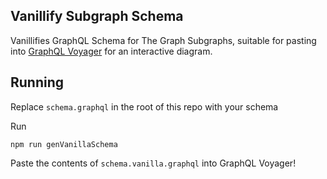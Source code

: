 ## Vanillify Subgraph Schema

Vanillifies GraphQL Schema for The Graph Subgraphs, suitable for pasting into [GraphQL Voyager](https://ivangoncharov.github.io/graphql-voyager/) for an interactive diagram.

## Running

Replace `schema.graphql` in the root of this repo with your schema

Run
```
npm run genVanillaSchema
```

Paste the contents of `schema.vanilla.graphql` into GraphQL Voyager!

